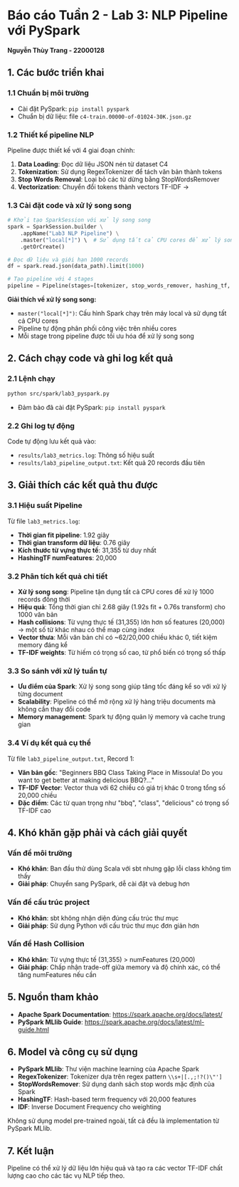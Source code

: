 # Báo cáo Tuần 2 - Lab 3: NLP Pipeline với PySpark
**Nguyễn Thùy Trang - 22000128**

## 1. Các bước triển khai

### 1.1 Chuẩn bị môi trường
- Cài đặt PySpark: `pip install pyspark`
- Chuẩn bị dữ liệu: file `c4-train.00000-of-01024-30K.json.gz`

### 1.2 Thiết kế pipeline NLP
Pipeline được thiết kế với 4 giai đoạn chính:

1. **Data Loading**: Đọc dữ liệu JSON nén từ dataset C4
2. **Tokenization**: Sử dụng RegexTokenizer để tách văn bản thành tokens
3. **Stop Words Removal**: Loại bỏ các từ dừng bằng StopWordsRemover
4. **Vectorization**: Chuyển đổi tokens thành vectors TF-IDF -> 

### 1.3 Cài đặt code và xử lý song song
```python
# Khởi tạo SparkSession với xử lý song song
spark = SparkSession.builder \
    .appName("Lab3 NLP Pipeline") \
    .master("local[*]") \  # Sử dụng tất cả CPU cores để xử lý song song
    .getOrCreate()

# Đọc dữ liệu và giới hạn 1000 records
df = spark.read.json(data_path).limit(1000)

# Tạo pipeline với 4 stages
pipeline = Pipeline(stages=[tokenizer, stop_words_remover, hashing_tf, idf])
```

**Giải thích về xử lý song song:**
- `master("local[*]")`: Cấu hình Spark chạy trên máy local và sử dụng tất cả CPU cores
- Pipeline tự động phân phối công việc trên nhiều cores
- Mỗi stage trong pipeline được tối ưu hóa để xử lý song song

## 2. Cách chạy code và ghi log kết quả

### 2.1 Lệnh chạy

```bash
python src/spark/lab3_pyspark.py
```
-  Đảm bảo đã cài đặt PySpark: `pip install pyspark`

### 2.2 Ghi log tự động
Code tự động lưu kết quả vào:
- `results/lab3_metrics.log`: Thông số hiệu suất
- `results/lab3_pipeline_output.txt`: Kết quả 20 records đầu tiên

## 3. Giải thích các kết quả thu được

### 3.1 Hiệu suất Pipeline
Từ file `lab3_metrics.log`:
- **Thời gian fit pipeline**: 1.92 giây
- **Thời gian transform dữ liệu**: 0.76 giây
- **Kích thước từ vựng thực tế**: 31,355 từ duy nhất
- **HashingTF numFeatures**: 20,000

### 3.2 Phân tích kết quả chi tiết
- **Xử lý song song**: Pipeline tận dụng tất cả CPU cores để xử lý 1000 records đồng thời
- **Hiệu quả**: Tổng thời gian chỉ 2.68 giây (1.92s fit + 0.76s transform) cho 1000 văn bản
- **Hash collisions**: Từ vựng thực tế (31,355) lớn hơn số features (20,000) → một số từ khác nhau có thể map cùng index
- **Vector thưa**: Mỗi văn bản chỉ có ~62/20,000 chiều khác 0, tiết kiệm memory đáng kể
- **TF-IDF weights**: Từ hiếm có trọng số cao, từ phổ biến có trọng số thấp

### 3.3 So sánh với xử lý tuần tự
- **Ưu điểm của Spark**: Xử lý song song giúp tăng tốc đáng kể so với xử lý từng document
- **Scalability**: Pipeline có thể mở rộng xử lý hàng triệu documents mà không cần thay đổi code
- **Memory management**: Spark tự động quản lý memory và cache trung gian

### 3.4 Ví dụ kết quả cụ thể
Từ file `lab3_pipeline_output.txt`, Record 1:
- **Văn bản gốc**: "Beginners BBQ Class Taking Place in Missoula! Do you want to get better at making delicious BBQ?..."
- **TF-IDF Vector**: Vector thưa với 62 chiều có giá trị khác 0 trong tổng số 20,000 chiều
- **Đặc điểm**: Các từ quan trọng như "bbq", "class", "delicious" có trọng số TF-IDF cao

## 4. Khó khăn gặp phải và cách giải quyết

### Vấn đề môi trường
- **Khó khăn**: Ban đầu thử dùng Scala với sbt nhưng gặp lỗi class không tìm thấy
- **Giải pháp**: Chuyển sang PySpark, dễ cài đặt và debug hơn

###  Vấn đề cấu trúc project
- **Khó khăn**: sbt không nhận diện đúng cấu trúc thư mục
- **Giải pháp**: Sử dụng Python với cấu trúc thư mục đơn giản hơn

### Vấn đề Hash Collision
- **Khó khăn**: Từ vựng thực tế (31,355) > numFeatures (20,000)
- **Giải pháp**: Chấp nhận trade-off giữa memory và độ chính xác, có thể tăng numFeatures nếu cần

## 5. Nguồn tham khảo

- **Apache Spark Documentation**: https://spark.apache.org/docs/latest/
- **PySpark MLlib Guide**: https://spark.apache.org/docs/latest/ml-guide.html

## 6. Model và công cụ sử dụng

- **PySpark MLlib**: Thư viện machine learning của Apache Spark
- **RegexTokenizer**: Tokenizer dựa trên regex pattern `\\s+|[.,;!?()\"']`
- **StopWordsRemover**: Sử dụng danh sách stop words mặc định của Spark
- **HashingTF**: Hash-based term frequency với 20,000 features
- **IDF**: Inverse Document Frequency cho weighting

Không sử dụng model pre-trained ngoài, tất cả đều là implementation từ PySpark MLlib.

## 7. Kết luận

Pipeline có thể xử lý dữ liệu lớn hiệu quả và tạo ra các vector TF-IDF chất lượng cao cho các tác vụ NLP tiếp theo.
